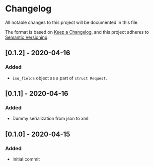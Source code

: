 # Changelog
All notable changes to this project will be documented in this file.

The format is based on [Keep a Changelog](https://keepachangelog.com/en/1.0.0/),
and this project adheres to [Semantic Versioning](https://semver.org/spec/v2.0.0.html).


## [0.1.2] - 2020-04-16
### Added
- ``iso_fields`` object as a part of ``struct Request``.

## [0.1.1] - 2020-04-16
### Added
- Dummy serialization from json to xml

## [0.1.0] - 2020-04-15
### Added
- Initial commit
